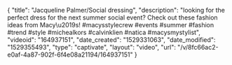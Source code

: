 {
    "title": "Jacqueline Palmer\/Social dressing",
    "description": "looking for the perfect dress for the next summer social event? Check out these fashion ideas from Macy\u2019s! #macysstylecrew #events #summer #fashion #trend #style #michealkors #calvinklien #natica #macysmystylist",
    "videoid": "164937151",
    "date_created": "1529331063",
    "date_modified": "1529355493",
    "type": "captivate",
    "layout": "video",
    "url": "\/v\/8fc66ac2-e0af-4a87-902f-6f4e08a21194\/164937151"
}